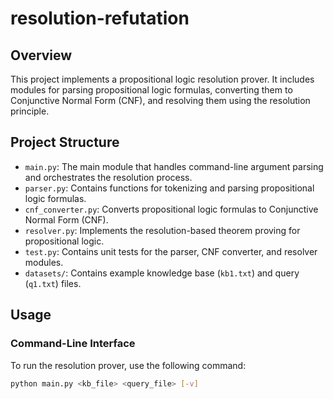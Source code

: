# resolution-refutation

## Overview

This project implements a propositional logic resolution prover. It includes modules for parsing propositional logic formulas, converting them to Conjunctive Normal Form (CNF), and resolving them using the resolution principle.

## Project Structure

- `main.py`: The main module that handles command-line argument parsing and orchestrates the resolution process.
- `parser.py`: Contains functions for tokenizing and parsing propositional logic formulas.
- `cnf_converter.py`: Converts propositional logic formulas to Conjunctive Normal Form (CNF).
- `resolver.py`: Implements the resolution-based theorem proving for propositional logic.
- `test.py`: Contains unit tests for the parser, CNF converter, and resolver modules.
- `datasets/`: Contains example knowledge base (`kb1.txt`) and query (`q1.txt`) files.

## Usage

### Command-Line Interface

To run the resolution prover, use the following command:

```sh
python main.py <kb_file> <query_file> [-v]
```
